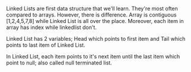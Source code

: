 Linked Lists are first data structure that we'll learn. They're most often compared to arrays. However, there is difference. Array is contiguous [1,2,4,5,7,8] while Linked List is all over the place. Moreover, each item in array has index while linkedlist don't. 

Linked List has 2 variables; Head which points to first item and Tail which points to last item of Linked List.

In Linked List, each item points to it's next item until the last item which point to null; also called null terminated list.
